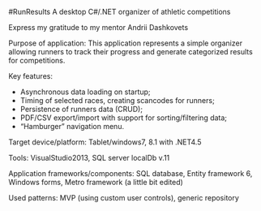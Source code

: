 #RunResults
A desktop C#/.NET organizer of athletic competitions

Express my gratitude to my mentor Andrii Dashkovets

Purpose of application:
This application represents a simple organizer allowing runners to track their progress and generate categorized results for competitions.

Key features:
- Asynchronous data loading on startup;
- Timing of selected races, creating scancodes for runners;
- Persistence of runners data (CRUD);
- PDF/CSV export/import with support for sorting/filtering data;
- “Hamburger” navigation menu.

Target device/platform:
Tablet/windows7, 8.1 with .NET4.5

Tools:
VisualStudio2013, SQL server localDb v.11

Application frameworks/components:
SQL database, Entity framework 6, Windows forms, Metro framework (a little bit edited)

Used patterns:
MVP (using custom user controls), generic repository
